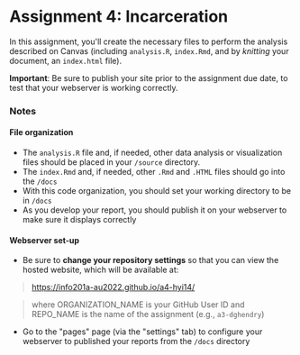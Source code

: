 # Assignment 4: Incarceration
In this assignment, you'll create the necessary files to perform the analysis described on Canvas (including `analysis.R`, `index.Rmd`, and by _knitting_ your document, an `index.html` file).

**Important**: Be sure to publish your site prior to the assignment due date, to test that your webserver is working correctly.

###  Notes
#### File organization
* The `analysis.R` file and, if needed, other data analysis or visualization files should be placed in your `/source` directory.
* The `index.Rmd` and, if needed, other `.Rmd` and `.HTML` files should go into the `/docs`
* With this code organization, you should set your working directory to be in `/docs`
* As you develop your report, you should publish it on your webserver to make sure it displays correctly

#### Webserver set-up
* Be sure to **change your repository settings** so that you can view the hosted website,  which will be available at:
> https://info201a-au2022.github.io/a4-hyi14/

>
>where ORGANIZATION_NAME is your GitHub User ID and REPO_NAME is the name of the assignment (e.g., `a3-dghendry`)
* Go to the "pages" page (via the "settings" tab) to configure your webserver to published your reports from the `/docs` directory
